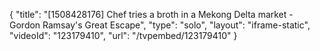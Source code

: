 {
    "title": "[1508428176] Chef tries a broth in a Mekong Delta market - Gordon Ramsay's Great Escape",
    "type": "solo",
    "layout": "iframe-static",
    "videoId": "123179410",
    "url": "\/tvpembed\/123179410"
}